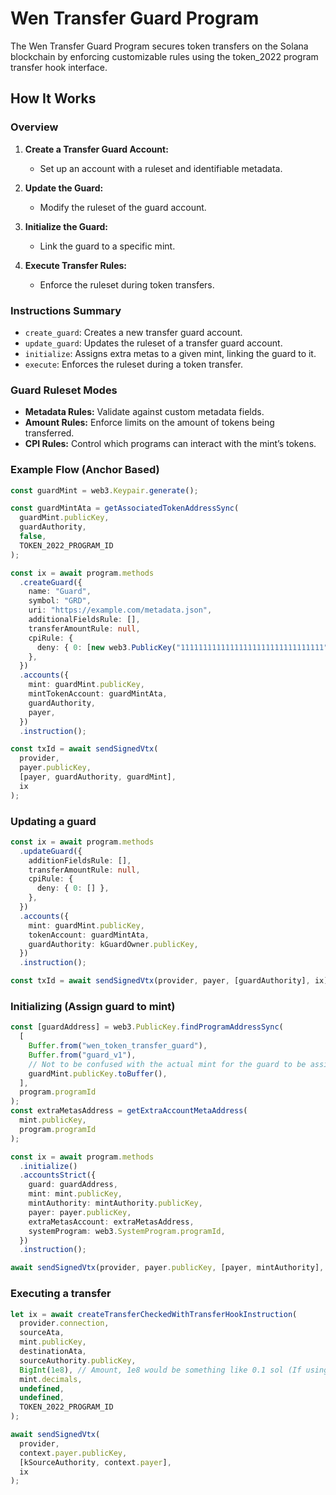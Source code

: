 # Wen Transfer Guard Program

The Wen Transfer Guard Program secures token transfers on the Solana blockchain by enforcing customizable rules using the token_2022 program transfer hook interface.

## How It Works

### Overview

1. **Create a Transfer Guard Account:**
   - Set up an account with a ruleset and identifiable metadata.
   
2. **Update the Guard:**
   - Modify the ruleset of the guard account.
   
3. **Initialize the Guard:**
   - Link the guard to a specific mint.
   
4. **Execute Transfer Rules:**
   - Enforce the ruleset during token transfers.

### Instructions Summary

- `create_guard`: Creates a new transfer guard account.
- `update_guard`: Updates the ruleset of a transfer guard account.
- `initialize`: Assigns extra metas to a given mint, linking the guard to it.
- `execute`: Enforces the ruleset during a token transfer.

### Guard Ruleset Modes

- **Metadata Rules:** Validate against custom metadata fields.
- **Amount Rules:** Enforce limits on the amount of tokens being transferred.
- **CPI Rules:** Control which programs can interact with the mint’s tokens.

### Example Flow (Anchor Based)

```ts
const guardMint = web3.Keypair.generate();

const guardMintAta = getAssociatedTokenAddressSync(
  guardMint.publicKey,
  guardAuthority,
  false,
  TOKEN_2022_PROGRAM_ID
);

const ix = await program.methods
  .createGuard({
    name: "Guard",
    symbol: "GRD",
    uri: "https://example.com/metadata.json",
    additionalFieldsRule: [],
    transferAmountRule: null,
    cpiRule: {
      deny: { 0: [new web3.PublicKey("11111111111111111111111111111111")] },
    },
  })
  .accounts({
    mint: guardMint.publicKey,
    mintTokenAccount: guardMintAta,
    guardAuthority,
    payer,
  })
  .instruction();

const txId = await sendSignedVtx(
  provider,
  payer.publicKey,
  [payer, guardAuthority, guardMint],
  ix
);
```

### Updating a guard

```ts
const ix = await program.methods
  .updateGuard({
    additionFieldsRule: [],
    transferAmountRule: null,
    cpiRule: {
      deny: { 0: [] },
    },
  })
  .accounts({
    mint: guardMint.publicKey,
    tokenAccount: guardMintAta,
    guardAuthority: kGuardOwner.publicKey,
  })
  .instruction();

const txId = await sendSignedVtx(provider, payer, [guardAuthority], ix);
```

### Initializing (Assign guard to mint)

```ts
const [guardAddress] = web3.PublicKey.findProgramAddressSync(
  [
    Buffer.from("wen_token_transfer_guard"),
    Buffer.from("guard_v1"),
    // Not to be confused with the actual mint for the guard to be assigned to.
    guardMint.publicKey.toBuffer(),
  ],
  program.programId
);
const extraMetasAddress = getExtraAccountMetaAddress(
  mint.publicKey,
  program.programId
);

const ix = await program.methods
  .initialize()
  .accountsStrict({
    guard: guardAddress,
    mint: mint.publicKey,
    mintAuthority: mintAuthority.publicKey,
    payer: payer.publicKey,
    extraMetasAccount: extraMetasAddress,
    systemProgram: web3.SystemProgram.programId,
  })
  .instruction();

await sendSignedVtx(provider, payer.publicKey, [payer, mintAuthority], ix);
```

### Executing a transfer

```ts
let ix = await createTransferCheckedWithTransferHookInstruction(
  provider.connection,
  sourceAta,
  mint.publicKey,
  destinationAta,
  sourceAuthority.publicKey,
  BigInt(1e8), // Amount, 1e8 would be something like 0.1 sol (If using 9 decimals).
  mint.decimals,
  undefined,
  undefined,
  TOKEN_2022_PROGRAM_ID
);

await sendSignedVtx(
  provider,
  context.payer.publicKey,
  [kSourceAuthority, context.payer],
  ix
);
```